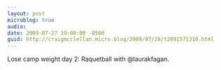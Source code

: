 ```yaml
---
layout: post
microblog: true
audio: 
date: 2009-07-27 19:00:00 -0500
guid: http://craigmcclellan.micro.blog/2009/07/28/t2891571310.html
---
```

Lose camp weight day 2: Raquetball with @laurakfagan.
